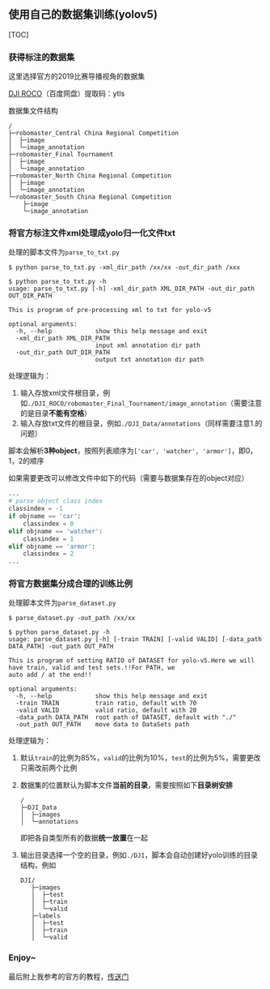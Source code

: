 ## 使用自己的数据集训练(yolov5)

[TOC]

### 获得标注的数据集

这里选择官方的2019比赛导播视角的数据集

[DJI ROCO](https://pan.baidu.com/s/1Ezh1ip8ZOLJeVzhBD9JuOQ)（百度网盘）提取码：ytls

数据集文件结构

```shell
/
├─robomaster_Central China Regional Competition
│  ├─image
│  └─image_annotation
├─robomaster_Final Tournament
│  ├─image
│  └─image_annotation
├─robomaster_North China Regional Competition
│  ├─image
│  └─image_annotation
└─robomaster_South China Regional Competition
    ├─image
    └─image_annotation
```

### 将官方标注文件xml处理成yolo归一化文件txt

处理的脚本文件为`parse_to_txt.py`

```shell
$ python parse_to_txt.py -xml_dir_path /xx/xx -out_dir_path /xxx
```

```shell
$ python parse_to_txt.py -h
usage: parse_to_txt.py [-h] -xml_dir_path XML_DIR_PATH -out_dir_path OUT_DIR_PATH

This is program of pre-processing xml to txt for yolo-v5

optional arguments:
  -h, --help            show this help message and exit
  -xml_dir_path XML_DIR_PATH
                        input xml annotation dir path
  -out_dir_path OUT_DIR_PATH
                        output txt annotation dir path
```

处理逻辑为：

1. 输入存放xml文件根目录，例如`./DJI_ROCO/robomaster_Final_Tournament/image_annotation`（需要注意的是目录**不能有空格**）
2. 输入存放txt文件的根目录，例如`./DJI_Data/annotations`（同样需要注意1.的问题）

脚本会解析**3种object**，按照列表顺序为`['car', 'watcher', 'armor']`，即0，1，2的顺序

如果需要更改可以修改文件中如下的代码（需要与数据集存在的object对应）

```python
...
# parse object class index
classindex = -1
if objname == 'car':
    classindex = 0
elif objname == 'watcher':
    classindex = 1
elif objname == 'armor':
    classindex = 2
...
```

### 将官方数据集分成合理的训练比例

处理脚本文件为`parse_dataset.py`

```shell
$ parse_dataset.py -out_path /xx/xx
```

```shell
$ python parse_dataset.py -h
usage: parse_dataset.py [-h] [-train TRAIN] [-valid VALID] [-data_path DATA_PATH] -out_path OUT_PATH

This is program of setting RATIO of DATASET for yolo-v5.Here we will have train, valid and test sets.!!For PATH, we
auto add / at the end!!

optional arguments:
  -h, --help            show this help message and exit
  -train TRAIN          train ratio, default with 70
  -valid VALID          valid ratio, default with 20
  -data_path DATA_PATH  root path of DATASET, default with "./"
  -out_path OUT_PATH    move data to DataSets path
```

处理逻辑为：

1. 默认`train`的比例为85%，`valid`的比例为10%，`test`的比例为5%，需要更改只需改前两个比例

2. 数据集的位置默认为脚本文件**当前的目录**，需要按照如下**目录树安排**

   ```shell
   /
   ├─DJI_Data
   │  ├─images
   │  └─annotations
   ```

   即把各自类型所有的数据**统一放置**在一起

3. 输出目录选择一个空的目录，例如`./DJI`，脚本会自动创建好yolo训练的目录结构，例如

   ```shell
   DJI/
      ├─images
      │  ├─test
      │  ├─train
      │  └─valid
      ├─labels
      │  ├─test
      │  ├─train
      │  └─valid
   ```

### Enjoy~

最后附上我参考的官方的教程，[传送门](https://github.com/ultralytics/yolov5/wiki/Train-Custom-Data)

